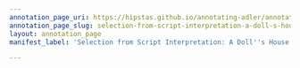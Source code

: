 ```yaml
---
annotation_page_uri: https://hipstas.github.io/annotating-adler/annotations/selection-from-script-interpretation-a-doll-s-house-ads0168--canvas-1-rhetorical-device.json
annotation_page_slug: selection-from-script-interpretation-a-doll-s-house-ads0168--canvas-1-rhetorical-device
layout: annotation_page
manifest_label: 'Selection from Script Interpretation: A Doll''s House (ADS0168)'

---
```

